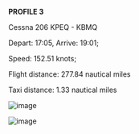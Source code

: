**PROFILE 3**

Cessna 206 KPEQ - KBMQ

Depart: 17:05, Arrive: 19:01;

Speed: 152.51 knots;

Flight distance: 277.84 nautical miles

Taxi distance: 1.33 nautical miles

![image](https://github.com/user-attachments/assets/16609998-5fe3-491b-9b42-8c30ccc7f41f)

![image](https://github.com/user-attachments/assets/101dd0ad-2528-4f81-ad2b-4ac696bbcc4b)
